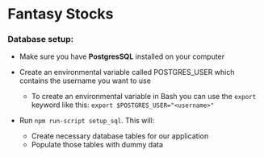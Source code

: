# Fantasy Stocks

### Database setup:

- Make sure you have **PostgresSQL** installed on your computer
- Create an environmental variable called POSTGRES_USER which contains the username you want to use

    - To create an environmental variable in Bash you can use the `export` keyword like this: `export $POSTGRES_USER="<username>"`

- Run `npm run-script setup_sql`. This will:

	- Create necessary database tables for our application
	- Populate those tables with dummy data
